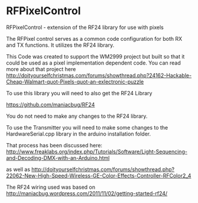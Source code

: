RFPixelControl
==============

RFPixelControl - extension of the RF24 library for use with pixels


The RFPixel control serves as a common code configuration for both RX and TX functions.
It utilizes the RF24 library.

This Code was created to support the WM2999 project but built so that it could be used as a pixel implementation dependent code.
You can read more about that project here
http://doityourselfchristmas.com/forums/showthread.php?24162-Hackable-Cheap-Walmart-quot-Pixels-quot-an-exlectronic-puzzle

To use this library you will need to also get the RF24 Library

https://github.com/maniacbug/RF24

You do not need to make any changes to the RF24 library.

To use the Transmitter you will need to make some changes to the HardwareSerial.cpp library in the arduino installation folder.

That process has been discussed here: http://www.freaklabs.org/index.php/Tutorials/Software/Light-Sequencing-and-Decoding-DMX-with-an-Arduino.html

as well as http://doityourselfchristmas.com/forums/showthread.php?22062-New-High-Speed-Wireless-GE-Color-Effects-Controller-RFColor2_4


The RF24 wiring used was based on http://maniacbug.wordpress.com/2011/11/02/getting-started-rf24/


